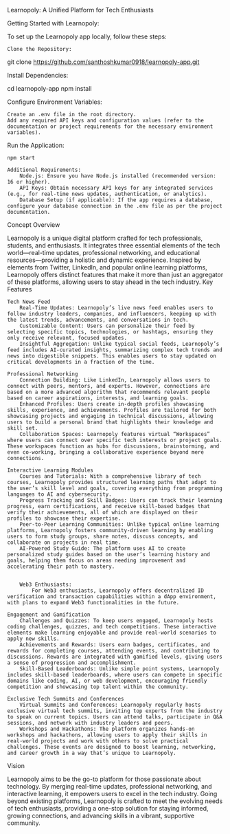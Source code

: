Learnopoly: A Unified Platform for Tech Enthusiasts

Getting Started with Learnopoly:

To set up the Learnopoly app locally, follow these steps:

    Clone the Repository:

git clone https://github.com/santhoshkumar0918/learnopoly-app.git

Install Dependencies:

cd learnopoly-app
npm install

Configure Environment Variables:

    Create an .env file in the root directory.
    Add any required API keys and configuration values (refer to the documentation or project requirements for the necessary environment variables).

Run the Application:

    npm start

    Additional Requirements:
        Node.js: Ensure you have Node.js installed (recommended version: 16 or higher).
        API Keys: Obtain necessary API keys for any integrated services (e.g., for real-time news updates, authentication, or analytics).
        Database Setup (if applicable): If the app requires a database, configure your database connection in the .env file as per the project documentation.

Concept Overview

Learnopoly is a unique digital platform crafted for tech professionals, students, and enthusiasts. It integrates three essential elements of the tech world—real-time updates, professional networking, and educational resources—providing a holistic and dynamic experience. Inspired by elements from Twitter, LinkedIn, and popular online learning platforms, Learnopoly offers distinct features that make it more than just an aggregator of these platforms, allowing users to stay ahead in the tech industry.
Key Features

    Tech News Feed
        Real-Time Updates: Learnopoly’s live news feed enables users to follow industry leaders, companies, and influencers, keeping up with the latest trends, advancements, and conversations in tech.
        Customizable Content: Users can personalize their feed by selecting specific topics, technologies, or hashtags, ensuring they only receive relevant, focused updates.
        Insightful Aggregation: Unlike typical social feeds, Learnopoly’s feed includes AI-curated insights, summarizing complex tech trends and news into digestible snippets. This enables users to stay updated on critical developments in a fraction of the time.

    Professional Networking
        Connection Building: Like LinkedIn, Learnopoly allows users to connect with peers, mentors, and experts. However, connections are based on a more advanced algorithm that recommends relevant people based on career aspirations, interests, and learning goals.
        Enhanced Profiles: Users create in-depth profiles showcasing skills, experience, and achievements. Profiles are tailored for both showcasing projects and engaging in technical discussions, allowing users to build a personal brand that highlights their knowledge and skill set.
        Collaboration Spaces: Learnopoly features virtual “Workspaces” where users can connect over specific tech interests or project goals. These workspaces function as hubs for discussions, brainstorming, and even co-working, bringing a collaborative experience beyond mere connections.

    Interactive Learning Modules
        Courses and Tutorials: With a comprehensive library of tech courses, Learnopoly provides structured learning paths that adapt to the user’s skill level and goals, covering everything from programming languages to AI and cybersecurity.
        Progress Tracking and Skill Badges: Users can track their learning progress, earn certifications, and receive skill-based badges that verify their achievements, all of which are displayed on their profiles to showcase their expertise.
        Peer-to-Peer Learning Communities: Unlike typical online learning platforms, Learnopoly fosters community-driven learning by enabling users to form study groups, share notes, discuss concepts, and collaborate on projects in real time.
        AI-Powered Study Guide: The platform uses AI to create personalized study guides based on the user’s learning history and goals, helping them focus on areas needing improvement and accelerating their path to mastery.


        Web3 Enthusiasts:
            For Web3 enthusiasts, Learnopoly offers decentralized ID verification and transaction capabilities within a dApp environment, with plans to expand Web3 functionalities in the future.

    Engagement and Gamification
        Challenges and Quizzes: To keep users engaged, Learnopoly hosts coding challenges, quizzes, and tech competitions. These interactive elements make learning enjoyable and provide real-world scenarios to apply new skills.
        Achievements and Rewards: Users earn badges, certificates, and rewards for completing courses, attending events, and contributing to discussions. Rewards are integrated with gamified levels, giving users a sense of progression and accomplishment.
        Skill-Based Leaderboards: Unlike simple point systems, Learnopoly includes skill-based leaderboards, where users can compete in specific domains like coding, AI, or web development, encouraging friendly competition and showcasing top talent within the community.

    Exclusive Tech Summits and Conferences
        Virtual Summits and Conferences: Learnopoly regularly hosts exclusive virtual tech summits, inviting top experts from the industry to speak on current topics. Users can attend talks, participate in Q&A sessions, and network with industry leaders and peers.
        Workshops and Hackathons: The platform organizes hands-on workshops and hackathons, allowing users to apply their skills in real-world projects and work with others to solve practical challenges. These events are designed to boost learning, networking, and career growth in a way that’s unique to Learnopoly.

Vision

Learnopoly aims to be the go-to platform for those passionate about technology. By merging real-time updates, professional networking, and interactive learning, it empowers users to excel in the tech industry. Going beyond existing platforms, Learnopoly is crafted to meet the evolving needs of tech enthusiasts, providing a one-stop solution for staying informed, growing connections, and advancing skills in a vibrant, supportive community.
